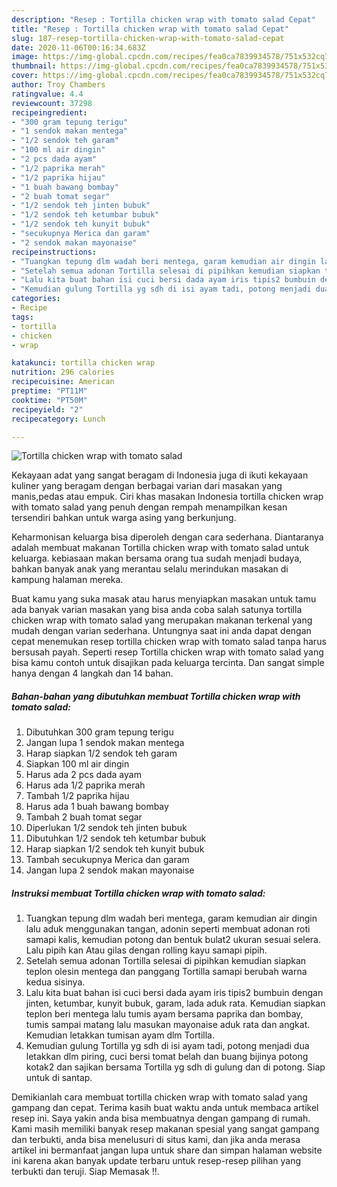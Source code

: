 ```yaml
---
description: "Resep : Tortilla chicken wrap with tomato salad Cepat"
title: "Resep : Tortilla chicken wrap with tomato salad Cepat"
slug: 187-resep-tortilla-chicken-wrap-with-tomato-salad-cepat
date: 2020-11-06T00:16:34.683Z
image: https://img-global.cpcdn.com/recipes/fea0ca7839934578/751x532cq70/tortilla-chicken-wrap-with-tomato-salad-foto-resep-utama.jpg
thumbnail: https://img-global.cpcdn.com/recipes/fea0ca7839934578/751x532cq70/tortilla-chicken-wrap-with-tomato-salad-foto-resep-utama.jpg
cover: https://img-global.cpcdn.com/recipes/fea0ca7839934578/751x532cq70/tortilla-chicken-wrap-with-tomato-salad-foto-resep-utama.jpg
author: Troy Chambers
ratingvalue: 4.4
reviewcount: 37298
recipeingredient:
- "300 gram tepung terigu"
- "1 sendok makan mentega"
- "1/2 sendok teh garam"
- "100 ml air dingin"
- "2 pcs dada ayam"
- "1/2 paprika merah"
- "1/2 paprika hijau"
- "1 buah bawang bombay"
- "2 buah tomat segar"
- "1/2 sendok teh jinten bubuk"
- "1/2 sendok teh ketumbar bubuk"
- "1/2 sendok teh kunyit bubuk"
- "secukupnya Merica dan garam"
- "2 sendok makan mayonaise"
recipeinstructions:
- "Tuangkan tepung dlm wadah beri mentega, garam kemudian air dingin lalu aduk menggunakan tangan, adonin seperti membuat adonan roti samapi kalis, kemudian potong dan bentuk bulat2 ukuran sesuai selera. Lalu pipih kan Atau gilas dengan rolling kayu samapi pipih."
- "Setelah semua adonan Tortilla selesai di pipihkan kemudian siapkan teplon olesin mentega dan panggang Tortilla samapi berubah warna kedua sisinya."
- "Lalu kita buat bahan isi cuci bersi dada ayam iris tipis2 bumbuin dengan jinten, ketumbar, kunyit bubuk, garam, lada aduk rata. Kemudian siapkan teplon beri mentega lalu tumis ayam bersama paprika dan bombay, tumis sampai matang lalu masukan mayonaise aduk rata dan angkat. Kemudian letakkan tumisan ayam dlm Tortilla."
- "Kemudian gulung Tortilla yg sdh di isi ayam tadi, potong menjadi dua letakkan dlm piring, cuci bersi tomat belah dan buang bijinya potong kotak2 dan sajikan bersama Tortilla yg sdh di gulung dan di potong. Siap untuk di santap."
categories:
- Recipe
tags:
- tortilla
- chicken
- wrap

katakunci: tortilla chicken wrap 
nutrition: 296 calories
recipecuisine: American
preptime: "PT11M"
cooktime: "PT50M"
recipeyield: "2"
recipecategory: Lunch

---
```



![Tortilla chicken wrap with tomato salad](https://img-global.cpcdn.com/recipes/fea0ca7839934578/751x532cq70/tortilla-chicken-wrap-with-tomato-salad-foto-resep-utama.jpg)

Kekayaan adat yang sangat beragam di Indonesia juga di ikuti kekayaan kuliner yang beragam dengan berbagai varian dari masakan yang manis,pedas atau empuk. Ciri khas masakan Indonesia tortilla chicken wrap with tomato salad yang penuh dengan rempah menampilkan kesan tersendiri bahkan untuk warga asing yang berkunjung.




Keharmonisan keluarga bisa diperoleh dengan cara sederhana. Diantaranya adalah membuat makanan Tortilla chicken wrap with tomato salad untuk keluarga. kebiasaan makan bersama orang tua sudah menjadi budaya, bahkan banyak anak yang merantau selalu merindukan masakan di kampung halaman mereka.

Buat kamu yang suka masak atau harus menyiapkan masakan untuk tamu ada banyak varian masakan yang bisa anda coba salah satunya tortilla chicken wrap with tomato salad yang merupakan makanan terkenal yang mudah dengan varian sederhana. Untungnya saat ini anda dapat dengan cepat menemukan resep tortilla chicken wrap with tomato salad tanpa harus bersusah payah.
Seperti resep Tortilla chicken wrap with tomato salad yang bisa kamu contoh untuk disajikan pada keluarga tercinta. Dan sangat simple hanya dengan 4 langkah dan 14 bahan.


<!--inarticleads1-->

##### Bahan-bahan yang dibutuhkan membuat Tortilla chicken wrap with tomato salad:

1. Dibutuhkan 300 gram tepung terigu
1. Jangan lupa 1 sendok makan mentega
1. Harap siapkan 1/2 sendok teh garam
1. Siapkan 100 ml air dingin
1. Harus ada 2 pcs dada ayam
1. Harus ada 1/2 paprika merah
1. Tambah 1/2 paprika hijau
1. Harus ada 1 buah bawang bombay
1. Tambah 2 buah tomat segar
1. Diperlukan 1/2 sendok teh jinten bubuk
1. Dibutuhkan 1/2 sendok teh ketumbar bubuk
1. Harap siapkan 1/2 sendok teh kunyit bubuk
1. Tambah secukupnya Merica dan garam
1. Jangan lupa 2 sendok makan mayonaise




<!--inarticleads2-->

##### Instruksi membuat  Tortilla chicken wrap with tomato salad:

1. Tuangkan tepung dlm wadah beri mentega, garam kemudian air dingin lalu aduk menggunakan tangan, adonin seperti membuat adonan roti samapi kalis, kemudian potong dan bentuk bulat2 ukuran sesuai selera. Lalu pipih kan Atau gilas dengan rolling kayu samapi pipih.
1. Setelah semua adonan Tortilla selesai di pipihkan kemudian siapkan teplon olesin mentega dan panggang Tortilla samapi berubah warna kedua sisinya.
1. Lalu kita buat bahan isi cuci bersi dada ayam iris tipis2 bumbuin dengan jinten, ketumbar, kunyit bubuk, garam, lada aduk rata. Kemudian siapkan teplon beri mentega lalu tumis ayam bersama paprika dan bombay, tumis sampai matang lalu masukan mayonaise aduk rata dan angkat. Kemudian letakkan tumisan ayam dlm Tortilla.
1. Kemudian gulung Tortilla yg sdh di isi ayam tadi, potong menjadi dua letakkan dlm piring, cuci bersi tomat belah dan buang bijinya potong kotak2 dan sajikan bersama Tortilla yg sdh di gulung dan di potong. Siap untuk di santap.




Demikianlah cara membuat tortilla chicken wrap with tomato salad yang gampang dan cepat. Terima kasih buat waktu anda untuk membaca artikel resep ini. Saya yakin anda bisa membuatnya dengan gampang di rumah. Kami masih memiliki banyak resep makanan spesial yang sangat gampang dan terbukti, anda bisa menelusuri di situs kami, dan jika anda merasa artikel ini bermanfaat jangan lupa untuk share dan simpan halaman website ini karena akan banyak update terbaru untuk resep-resep pilihan yang terbukti dan teruji. Siap Memasak !!. 
